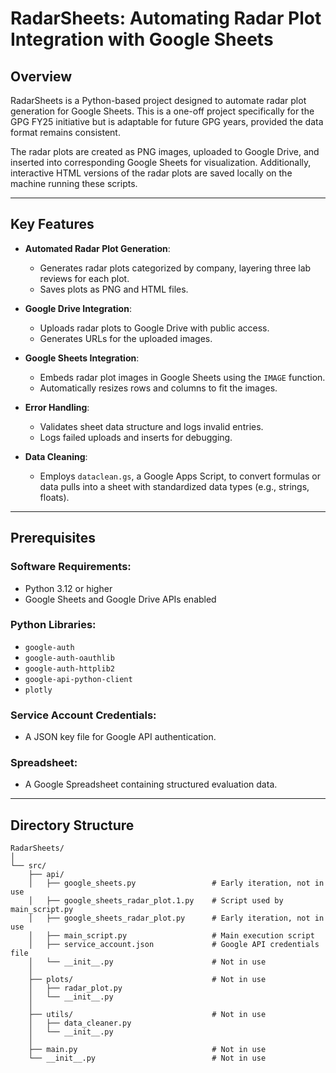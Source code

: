 # **RadarSheets: Automating Radar Plot Integration with Google Sheets**

## **Overview**
RadarSheets is a Python-based project designed to automate radar plot generation for Google Sheets. This is a one-off project specifically for the GPG FY25 initiative but is adaptable for future GPG years, provided the data format remains consistent.

The radar plots are created as PNG images, uploaded to Google Drive, and inserted into corresponding Google Sheets for visualization. Additionally, interactive HTML versions of the radar plots are saved locally on the machine running these scripts.

---

## **Key Features**
- **Automated Radar Plot Generation**:
  - Generates radar plots categorized by company, layering three lab reviews for each plot.
  - Saves plots as PNG and HTML files.

- **Google Drive Integration**:
  - Uploads radar plots to Google Drive with public access.
  - Generates URLs for the uploaded images.

- **Google Sheets Integration**:
  - Embeds radar plot images in Google Sheets using the `IMAGE` function.
  - Automatically resizes rows and columns to fit the images.

- **Error Handling**:
  - Validates sheet data structure and logs invalid entries.
  - Logs failed uploads and inserts for debugging.

- **Data Cleaning**:
  - Employs `dataclean.gs`, a Google Apps Script, to convert formulas or data pulls into a sheet with standardized data types (e.g., strings, floats).

---

## **Prerequisites**
### **Software Requirements**:
- Python 3.12 or higher
- Google Sheets and Google Drive APIs enabled

### **Python Libraries**:
- `google-auth`
- `google-auth-oauthlib`
- `google-auth-httplib2`
- `google-api-python-client`
- `plotly`

### **Service Account Credentials**:
- A JSON key file for Google API authentication.

### **Spreadsheet**:
- A Google Spreadsheet containing structured evaluation data.

---

## **Directory Structure**
```plaintext
RadarSheets/
│
└── src/
    ├── api/
    │   ├── google_sheets.py                 # Early iteration, not in use
    │   ├── google_sheets_radar_plot.1.py    # Script used by main_script.py
    │   ├── google_sheets_radar_plot.py      # Early iteration, not in use
    │   ├── main_script.py                   # Main execution script
    │   ├── service_account.json             # Google API credentials file
    │   └── __init__.py                      # Not in use
    │
    ├── plots/                               # Not in use
    │   ├── radar_plot.py
    │   └── __init__.py
    │
    ├── utils/                               # Not in use
    │   ├── data_cleaner.py
    │   └── __init__.py
    │
    ├── main.py                              # Not in use
    └── __init__.py                          # Not in use

